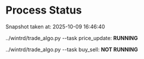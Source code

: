 # Process Status

Snapshot taken at: 2025-10-09 16:46:40

../wintrd/trade_algo.py --task price_update: **RUNNING**

../wintrd/trade_algo.py --task buy_sell: **NOT RUNNING**

